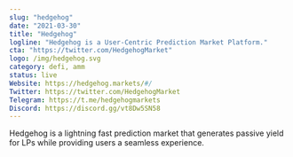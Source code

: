 ```yaml
---
slug: "hedgehog"
date: "2021-03-30"
title: "Hedgehog"
logline: "Hedgehog is a User-Centric Prediction Market Platform."
cta: "https://twitter.com/HedgehogMarket"
logo: /img/hedgehog.svg
category: defi, amm
status: live
Website: https://hedgehog.markets/#/
Twitter: https://twitter.com/HedgehogMarket
Telegram: https://t.me/hedgehogmarkets
Discord: https://discord.gg/vt8Dw5SN58
---
```


Hedgehog is a lightning fast prediction market that generates passive yield for LPs while providing users a seamless experience. 
